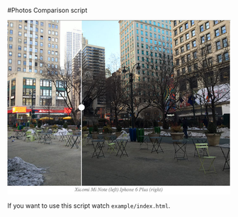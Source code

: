 #Photos Comparison script

![](https://github.com/larchanka/photos-comparison-js/blob/master/example/screen.jpg)

If you want to use this script watch `example/index.html`.